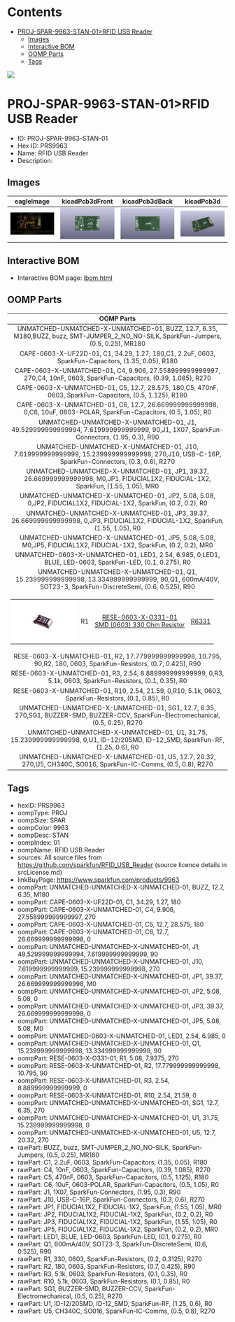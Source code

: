 



Contents
========

* [PROJ-SPAR-9963-STAN-01>RFID USB Reader](#proj-spar-9963-stan-01rfid-usb-reader)
	* [Images](#images)
	* [Interactive BOM](#interactive-bom)
	* [OOMP Parts](#oomp-parts)
	* [Tags](#tags)
  
![][im]
# PROJ-SPAR-9963-STAN-01>RFID USB Reader

- ID: PROJ-SPAR-9963-STAN-01
- Hex ID: PRS9963
- Name: RFID USB Reader
- Description: 

## Images
  
  

|eagleImage|kicadPcb3dFront|kicadPcb3dBack|kicadPcb3d|
| :---: | :---: | :---: | :---: |
|[![eagleImage](eagleImage_140.png)](eagleImage_600.png)|[![kicadPcb3dFront](kicadPcb3dFront_140.png)](kicadPcb3dFront_600.png)|[![kicadPcb3dBack](kicadPcb3dBack_140.png)](kicadPcb3dBack_600.png)|[![kicadPcb3d](kicadPcb3d_140.png)](kicadPcb3d_600.png)|

## Interactive BOM

- Interactive BOM page: [ibom.html](kicad/bom/ibom.html)

## OOMP Parts
  

|OOMP Parts|
| :---: |
|UNMATCHED-UNMATCHED-X-UNMATCHED-01, BUZZ, 12.7, 6.35, M180,BUZZ, buzz, SMT-JUMPER_2_NO_NO-SILK, SparkFun-Jumpers, (0.5, 0.25), MR180|
|CAPE-0603-X-UF22D-01, C1, 34.29, 1.27, 180,C1, 2.2uF, 0603, SparkFun-Capacitors, (1.35, 0.05), R180|
|CAPE-0603-X-UNMATCHED-01, C4, 9.906, 27.558999999999997, 270,C4, 10nF, 0603, SparkFun-Capacitors, (0.39, 1.085), R270|
|CAPE-0603-X-UNMATCHED-01, C5, 12.7, 28.575, 180,C5, 470nF, 0603, SparkFun-Capacitors, (0.5, 1.125), R180|
|CAPE-0603-X-UNMATCHED-01, C6, 12.7, 26.669999999999998, 0,C6, 10uF, 0603-POLAR, SparkFun-Capacitors, (0.5, 1.05), R0|
|UNMATCHED-UNMATCHED-X-UNMATCHED-01, J1, 49.529999999999994, 7.619999999999999, 90,J1, 1X07, SparkFun-Connectors, (1.95, 0.3), R90|
|UNMATCHED-UNMATCHED-X-UNMATCHED-01, J10, 7.619999999999999, 15.239999999999998, 270,J10, USB-C-16P, SparkFun-Connectors, (0.3, 0.6), R270|
|UNMATCHED-UNMATCHED-X-UNMATCHED-01, JP1, 39.37, 26.669999999999998, M0,JP1, FIDUCIAL1X2, FIDUCIAL-1X2, SparkFun, (1.55, 1.05), MR0|
|UNMATCHED-UNMATCHED-X-UNMATCHED-01, JP2, 5.08, 5.08, 0,JP2, FIDUCIAL1X2, FIDUCIAL-1X2, SparkFun, (0.2, 0.2), R0|
|UNMATCHED-UNMATCHED-X-UNMATCHED-01, JP3, 39.37, 26.669999999999998, 0,JP3, FIDUCIAL1X2, FIDUCIAL-1X2, SparkFun, (1.55, 1.05), R0|
|UNMATCHED-UNMATCHED-X-UNMATCHED-01, JP5, 5.08, 5.08, M0,JP5, FIDUCIAL1X2, FIDUCIAL-1X2, SparkFun, (0.2, 0.2), MR0|
|UNMATCHED-0603-X-UNMATCHED-01, LED1, 2.54, 6.985, 0,LED1, BLUE, LED-0603, SparkFun-LED, (0.1, 0.275), R0|
|UNMATCHED-UNMATCHED-X-UNMATCHED-01, Q1, 15.239999999999998, 13.334999999999999, 90,Q1, 600mA/40V, SOT23-3, SparkFun-DiscreteSemi, (0.6, 0.525), R90|
|<table><tr><td>![RESE-0603-X-O331-01](https://raw.githubusercontent.com/oomlout/oomlout_OOMP_parts/main/RESE-0603-X-O331-01/image_140.jpg)</td><td> R1</td><td>[RESE-0603-X-O331-01<br>SMD (0603) 330 Ohm Resistor](https://github.com/oomlout/oomlout_OOMP_parts/tree/main/RESE-0603-X-O331-01/)</td><td>[R6331](https://github.com/oomlout/oomlout_OOMP_parts/tree/main/RESE-0603-X-O331-01/)</td></tr></table>|
|RESE-0603-X-UNMATCHED-01, R2, 17.779999999999998, 10.795, 90,R2, 180, 0603, SparkFun-Resistors, (0.7, 0.425), R90|
|RESE-0603-X-UNMATCHED-01, R3, 2.54, 8.889999999999999, 0,R3, 5.1k, 0603, SparkFun-Resistors, (0.1, 0.35), R0|
|RESE-0603-X-UNMATCHED-01, R10, 2.54, 21.59, 0,R10, 5.1k, 0603, SparkFun-Resistors, (0.1, 0.85), R0|
|UNMATCHED-UNMATCHED-X-UNMATCHED-01, SG1, 12.7, 6.35, 270,SG1, BUZZER-SMD, BUZZER-CCV, SparkFun-Electromechanical, (0.5, 0.25), R270|
|UNMATCHED-UNMATCHED-X-UNMATCHED-01, U1, 31.75, 15.239999999999998, 0,U1, ID-12/20SMD, ID-12_SMD, SparkFun-RF, (1.25, 0.6), R0|
|UNMATCHED-UNMATCHED-X-UNMATCHED-01, U5, 12.7, 20.32, 270,U5, CH340C, SO016, SparkFun-IC-Comms, (0.5, 0.8), R270|

## Tags

- hexID: PRS9963
- oompType: PROJ
- oompSize: SPAR
- oompColor: 9963
- oompDesc: STAN
- oompIndex: 01
- oompName: RFID USB Reader
- sources: All source files from https://github.com/sparkfun/RFID_USB_Reader (source licence details in srcLicense.md)
- linkBuyPage: https://www.sparkfun.com/products/9963
- oompPart: UNMATCHED-UNMATCHED-X-UNMATCHED-01, BUZZ, 12.7, 6.35, M180
- oompPart: CAPE-0603-X-UF22D-01, C1, 34.29, 1.27, 180
- oompPart: CAPE-0603-X-UNMATCHED-01, C4, 9.906, 27.558999999999997, 270
- oompPart: CAPE-0603-X-UNMATCHED-01, C5, 12.7, 28.575, 180
- oompPart: CAPE-0603-X-UNMATCHED-01, C6, 12.7, 26.669999999999998, 0
- oompPart: UNMATCHED-UNMATCHED-X-UNMATCHED-01, J1, 49.529999999999994, 7.619999999999999, 90
- oompPart: UNMATCHED-UNMATCHED-X-UNMATCHED-01, J10, 7.619999999999999, 15.239999999999998, 270
- oompPart: UNMATCHED-UNMATCHED-X-UNMATCHED-01, JP1, 39.37, 26.669999999999998, M0
- oompPart: UNMATCHED-UNMATCHED-X-UNMATCHED-01, JP2, 5.08, 5.08, 0
- oompPart: UNMATCHED-UNMATCHED-X-UNMATCHED-01, JP3, 39.37, 26.669999999999998, 0
- oompPart: UNMATCHED-UNMATCHED-X-UNMATCHED-01, JP5, 5.08, 5.08, M0
- oompPart: UNMATCHED-0603-X-UNMATCHED-01, LED1, 2.54, 6.985, 0
- oompPart: UNMATCHED-UNMATCHED-X-UNMATCHED-01, Q1, 15.239999999999998, 13.334999999999999, 90
- oompPart: RESE-0603-X-O331-01, R1, 5.08, 7.9375, 270
- oompPart: RESE-0603-X-UNMATCHED-01, R2, 17.779999999999998, 10.795, 90
- oompPart: RESE-0603-X-UNMATCHED-01, R3, 2.54, 8.889999999999999, 0
- oompPart: RESE-0603-X-UNMATCHED-01, R10, 2.54, 21.59, 0
- oompPart: UNMATCHED-UNMATCHED-X-UNMATCHED-01, SG1, 12.7, 6.35, 270
- oompPart: UNMATCHED-UNMATCHED-X-UNMATCHED-01, U1, 31.75, 15.239999999999998, 0
- oompPart: UNMATCHED-UNMATCHED-X-UNMATCHED-01, U5, 12.7, 20.32, 270
- rawPart: BUZZ, buzz, SMT-JUMPER_2_NO_NO-SILK, SparkFun-Jumpers, (0.5, 0.25), MR180
- rawPart: C1, 2.2uF, 0603, SparkFun-Capacitors, (1.35, 0.05), R180
- rawPart: C4, 10nF, 0603, SparkFun-Capacitors, (0.39, 1.085), R270
- rawPart: C5, 470nF, 0603, SparkFun-Capacitors, (0.5, 1.125), R180
- rawPart: C6, 10uF, 0603-POLAR, SparkFun-Capacitors, (0.5, 1.05), R0
- rawPart: J1, 1X07, SparkFun-Connectors, (1.95, 0.3), R90
- rawPart: J10, USB-C-16P, SparkFun-Connectors, (0.3, 0.6), R270
- rawPart: JP1, FIDUCIAL1X2, FIDUCIAL-1X2, SparkFun, (1.55, 1.05), MR0
- rawPart: JP2, FIDUCIAL1X2, FIDUCIAL-1X2, SparkFun, (0.2, 0.2), R0
- rawPart: JP3, FIDUCIAL1X2, FIDUCIAL-1X2, SparkFun, (1.55, 1.05), R0
- rawPart: JP5, FIDUCIAL1X2, FIDUCIAL-1X2, SparkFun, (0.2, 0.2), MR0
- rawPart: LED1, BLUE, LED-0603, SparkFun-LED, (0.1, 0.275), R0
- rawPart: Q1, 600mA/40V, SOT23-3, SparkFun-DiscreteSemi, (0.6, 0.525), R90
- rawPart: R1, 330, 0603, SparkFun-Resistors, (0.2, 0.3125), R270
- rawPart: R2, 180, 0603, SparkFun-Resistors, (0.7, 0.425), R90
- rawPart: R3, 5.1k, 0603, SparkFun-Resistors, (0.1, 0.35), R0
- rawPart: R10, 5.1k, 0603, SparkFun-Resistors, (0.1, 0.85), R0
- rawPart: SG1, BUZZER-SMD, BUZZER-CCV, SparkFun-Electromechanical, (0.5, 0.25), R270
- rawPart: U1, ID-12/20SMD, ID-12_SMD, SparkFun-RF, (1.25, 0.6), R0
- rawPart: U5, CH340C, SO016, SparkFun-IC-Comms, (0.5, 0.8), R270



[im]: kicadPcb3d_450.png
